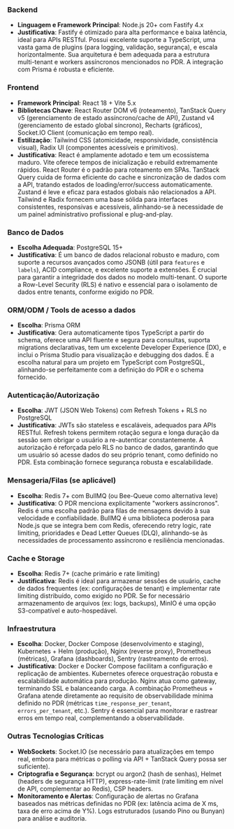 ### **Backend**

- **Linguagem e Framework Principal**: Node.js 20+ com Fastify 4.x
- **Justificativa**: Fastify é otimizado para alta performance e baixa latência, ideal para APIs RESTful. Possui excelente suporte a TypeScript, uma vasta gama de plugins (para logging, validação, segurança), e escala horizontalmente. Sua arquitetura é bem adequada para a estrutura multi-tenant e workers assíncronos mencionados no PDR. A integração com Prisma é robusta e eficiente.

### **Frontend**

- **Framework Principal**: React 18 + Vite 5.x
- **Bibliotecas Chave**: React Router DOM v6 (roteamento), TanStack Query v5 (gerenciamento de estado assíncrono/cache de API), Zustand v4 (gerenciamento de estado global síncrono), Recharts (gráficos), Socket.IO Client (comunicação em tempo real).
- **Estilização**: Tailwind CSS (atomicidade, responsividade, consistência visual), Radix UI (componentes acessíveis e primitivos).
- **Justificativa**: React é amplamente adotado e tem um ecossistema maduro. Vite oferece tempos de inicialização e rebuild extremamente rápidos. React Router é o padrão para roteamento em SPAs. TanStack Query cuida de forma eficiente do cache e sincronização de dados com a API, tratando estados de loading/error/success automaticamente. Zustand é leve e eficaz para estados globais não relacionados a API. Tailwind e Radix fornecem uma base sólida para interfaces consistentes, responsivas e acessíveis, alinhando-se à necessidade de um painel administrativo profissional e plug-and-play.

### **Banco de Dados**

- **Escolha Adequada**: PostgreSQL 15+
- **Justificativa**: É um banco de dados relacional robusto e maduro, com suporte a recursos avançados como JSONB (útil para `features` e `labels`), ACID compliance, e excelente suporte a extensões. É crucial para garantir a integridade dos dados no modelo multi-tenant. O suporte a Row-Level Security (RLS) é nativo e essencial para o isolamento de dados entre tenants, conforme exigido no PDR.

### **ORM/ODM / Tools de acesso a dados**

- **Escolha**: Prisma ORM
- **Justificativa**: Gera automaticamente tipos TypeScript a partir do schema, oferece uma API fluente e segura para consultas, suporta migrations declarativas, tem um excelente Developer Experience (DX), e inclui o Prisma Studio para visualização e debugging dos dados. É a escolha natural para um projeto em TypeScript com PostgreSQL, alinhando-se perfeitamente com a definição do PDR e o schema fornecido.

### **Autenticação/Autorização**

- **Escolha**: JWT (JSON Web Tokens) com Refresh Tokens + RLS no PostgreSQL
- **Justificativa**: JWTs são stateless e escaláveis, adequados para APIs RESTful. Refresh tokens permitem rotação segura e longa duração da sessão sem obrigar o usuário a re-autenticar constantemente. A autorização é reforçada pelo RLS no banco de dados, garantindo que um usuário só acesse dados do seu próprio tenant, como definido no PDR. Esta combinação fornece segurança robusta e escalabilidade.

### **Mensageria/Filas** (se aplicável)

- **Escolha**: Redis 7+ com BullMQ (ou Bee-Queue como alternativa leve)
- **Justificativa**: O PDR menciona explicitamente "workers assíncronos". Redis é uma escolha padrão para filas de mensagens devido à sua velocidade e confiabilidade. BullMQ é uma biblioteca poderosa para Node.js que se integra bem com Redis, oferecendo retry logic, rate limiting, prioridades e Dead Letter Queues (DLQ), alinhando-se às necessidades de processamento assíncrono e resiliência mencionadas.

### **Cache e Storage**

- **Escolha**: Redis 7+ (cache primário e rate limiting)
- **Justificativa**: Redis é ideal para armazenar sessões de usuário, cache de dados frequentes (ex: configurações de tenant) e implementar rate limiting distribuído, como exigido no PDR. Se for necessário armazenamento de arquivos (ex: logs, backups), MinIO é uma opção S3-compatível e auto-hospedável.

### **Infraestrutura**

- **Escolha**: Docker, Docker Compose (desenvolvimento e staging), Kubernetes + Helm (produção), Nginx (reverse proxy), Prometheus (métricas), Grafana (dashboards), Sentry (rastreamento de erros).
- **Justificativa**: Docker e Docker Compose facilitam a configuração e replicação de ambientes. Kubernetes oferece orquestração robusta e escalabilidade automática para produção. Nginx atua como gateway, terminando SSL e balanceando carga. A combinação Prometheus + Grafana atende diretamente ao requisito de observabilidade mínima definido no PDR (métricas `time_response_per_tenant`, `errors_per_tenant`, etc.). Sentry é essencial para monitorar e rastrear erros em tempo real, complementando a observabilidade.

### **Outras Tecnologias Críticas**

- **WebSockets**: Socket.IO (se necessário para atualizações em tempo real, embora para métricas o polling via API + TanStack Query possa ser suficiente).
- **Criptografia e Segurança**: bcrypt ou argon2 (hash de senhas), Helmet (headers de segurança HTTP), express-rate-limit (rate limiting em nível de API, complementar ao Redis), CSP headers.
- **Monitoramento e Alertas**: Configuração de alertas no Grafana baseados nas métricas definidas no PDR (ex: latência acima de X ms, taxa de erro acima de Y%). Logs estruturados (usando Pino ou Bunyan) para análise e auditoria.